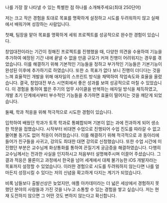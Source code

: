 나를 가장 잘 나타낼 수 있는 특별한 점 하나를 소개해주세요(최대 250단어)

저는 크고 작은 경험을 토대로 목표를 명확하게 설정하고 시도를 두려워하지 않고 실패에서 배워가며 성장하는 사람입니다.

첫째, 팀장을 맡아 목표를 명확하게 세워 프로젝트를 성공적으로 완수한 경험이 있습니다.

창업대전이라는 기간이 정해진 프로젝트를 진행했을 때, 다양한 의견을 수용하여 기능을 추가하여 예정된 기간 내에 끝낼 수 없을 만큼 규모가 커져 진행이 어려워지는 경우를 겪었습니다. 이를 해결하기 위해 기본적인 기능들을 정하고 부가적인 기능들은 기본기능이 완성된 이후에 추가하기로 하였습니다. 또한 소 목표가 없다 보니 진행이 더디다는 것을 느껴 효율적인 개발을 위해 애자일의 스프린트 방식을 채택하여 작업속도와 효율을 올렸습니다. 결국, 창업대전 부스 시연회에서 좋은 성과를 보여 성공적으로 마칠 수 있었습니다.
이 경험을 통하여 짧은 주기의 업무 사이클을 반복하는 애자일 방식을 체득하였고, 개발 초기 단계에서부터 부수적인 기능들을 추가하면 효율이 떨어지는 것을 깨닫게 되었습니다.

둘째, 학과 적응을 위해 적극적으로 시도한 경험이 있습니다.

입학하여 배웠던 학과가 토목 학과로 통폐합되며 기본이 없는 과에 전과하게 되어 생소한 학문을 접했습니다. 시작부터 비대면 수업으로 진행되어 수업 진도를 따라갈 수 없고 물어볼 동기도 없어 적응이 어려웠습니다.
이를 해결하기 위해 적극적으로 과 동아리에 들어가 친구들을 사귀고, 강의도 최대한 대면 강의로 신청했습니다. 또한 수업 시간에 미진했던 부분은 교수님께 화상통화를 통하여 끈질기게 궁금증을 해결하였습니다. 다행히 교수님께서는 전과한 사실을 인지하시고 처음부터 설명해주시며 이끌어 주셨습니다.
그 결과 적응은 물론이고 과정에서 한국을 넘어 세계에서 대체 불가능한 iOS 개발자라는 목표까지 설정할 수 있었습니다.
이러한 경험으로 시도를 두려워하지 않는다면 나를 얼마든지 성장시킬 수 있다는 저의 신념을 확고하게 다지는 계기가 되었습니다.

비록 남들보다 출발선상은 늦었지만, 애플 아카데미라는 더 넓은 세상에서 경험하지 못했던 분야의 사람들과 가진 것을 나누고 소통할 수 있는 경험을 쌓고 싶습니다. 저는 현재 도전하지 않으면 그 어떤 것도 변하지 않는다고 확신합니다.


